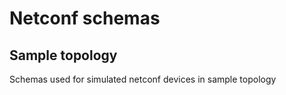 # Netconf schemas

## Sample topology

Schemas used for simulated netconf devices in sample topology





